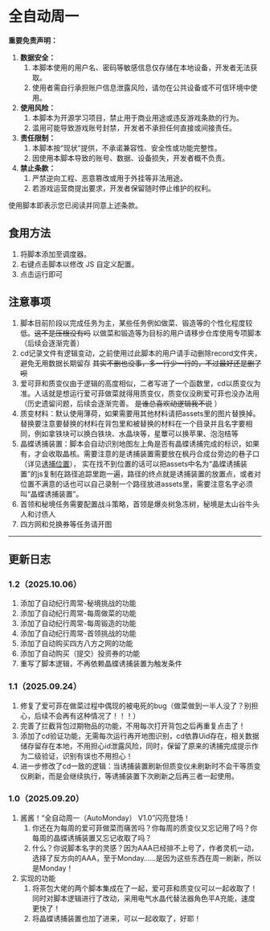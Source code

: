 # 全自动周一

**重要免责声明：**

1. **数据安全：**
   1. 本脚本使用的用户名、密码等敏感信息仅存储在本地设备，开发者无法获取。
   2. 使用者需自行承担账户信息泄露风险，请勿在公共设备或不可信环境中使用。
2. **使用风险：**
   1. 本脚本为开源学习项目，禁止用于商业用途或违反游戏条款的行为。
   2. 滥用可能导致游戏账号封禁，开发者不承担任何直接或间接责任。
3. **责任限制：**
   1. 本脚本按“现状”提供，不承诺兼容性、安全性或功能完整性。
   2. 因使用本脚本导致的账号、数据、设备损失，开发者概不负责。
4. **禁止条款：**
   1. 严禁逆向工程、恶意篡改或用于外挂等非法用途。
   2. 若游戏运营商提出要求，开发者保留随时停止维护的权利。

使用脚本即表示您已阅读并同意上述条款。


## 食用方法
1. 将脚本添加至调度器。
2. 右键点击脚本以修改 JS 自定义配置。
3. 点击运行即可


## 注意事项
1. 脚本目前阶段以完成任务为主，某些任务例如做菜、锻造等的个性化程度较低。~~这不是压根没有吗~~ 以做菜和锻造等为目标的用户请移步仓库使用专项脚本（后续会逐渐完善）
2. cd记录文件有逻辑变动，之前使用过此脚本的用户请手动删除record文件夹，避免无用数据长期留存 ~~其实不删也没事，多一行少一行的，不过最好还是删了呗~~
3. 爱可菲和质变仪由于逻辑的高度相似，二者写进了一个函数里，cd以质变仪为准。人话就是想运行爱可菲做菜就得用质变仪，质变仪没刷爱可菲也没办法用（历史遗留问题，后续会逐渐完善。 ~~是谁总喜欢动逻辑我不说~~ ）
4. 质变材料：默认使用薄荷，如果需要用其他材料请把assets里的图片替换掉。替换要注意要替换的材料在背包里和被替换的材料在一个目录并且名字要相同，例如拿铁块可以换白铁块、水晶块等，星蕈可以换苹果、泡泡桔等
5. 晶蝶诱捕装置：脚本会自动识别地图左上角是否有晶蝶诱捕完成的标识，如果有，才会收取晶核。需要注意的是诱捕装置需要放在枫丹合成台旁边的巷子口（详见[诱捕位置](./assets/诱捕.png)）， 实在找不到位置的话可以把assets中名为“晶蝶诱捕装置”的js复制在路径追踪里跑一遍，路径的终点就是诱捕装置的放置点，或者对位置不满意的话也可以自己录制一个路径放进assets里，需要注意名字必须叫“晶蝶诱捕装置”。
6. 首领和秘境任务需要配置战斗策略，首领是爆炎树急冻树，秘境是太山谷牛头人和讨债人
7. 四方网和兑换券等任务请开图
---------------------------------------------------------------------------------------------------------------------------------
## 更新日志
### 1.2（2025.10.06）
1. 添加了自动纪行周常-秘境挑战的功能
2. 添加了自动纪行周常-每周做菜的功能
3. 添加了自动纪行周常-每周锻造的功能
4. 添加了自动纪行周常-首领挑战的功能
5. 添加了自动购买四方八方之网的功能
6. 添加了自动购买（提交）投资券的功能
7. 重写了脚本逻辑，不再依赖晶蝶诱捕装置为触发条件
### 1.1（2025.09.24）
1. 修复了爱可菲在做菜过程中偶现的被电死的bug（做菜做到一半人没了？别担心，后续不会再有这种情况了！！！）
2. 完善了拦截背包过期物品的功能，不用每次打开背包之后再重复点击了！
3. 添加了cd验证功能，无需每次运行再开地图识别，cd依靠Uid存在，相关数据储存留存在本地，不用担心id泄露风险，同时，保留了原来的诱捕完成提示作为二级验证，识别有误也不用担心！
4. 进一步修改了cd一致的逻辑：当诱捕装置刷新但质变仪未刷新时不会干等质变仪刷新，而是会继续执行，等诱捕装置下次刷新之后再三者一起使用。
### 1.0（2025.09.20）
1. 酱酱！“全自动周一（AutoMonday） V1.0”闪亮登场！
   1. 你还在为每周的爱可菲做菜而痛苦吗？你每周的质变仪又忘记用了吗？你每周的晶蝶诱捕装置又忘记收取了吗？
   2. 什么？你说脚本名字的灵感？因为AAA已经排不上号了，作者灵机一动，选择了反方向的AAA，至于Monday……是因为这些东西在周一刷新，所以是Monday！
2. 实现的功能 
   1. 将茶包大佬的两个脚本集成在了一起，爱可菲和质变仪可以一起收取了！同时对脚本逻辑进行了改动，采用电气水晶代替法器角色平A充能，速度更快了！
   2. 将晶蝶诱捕装置也加了进来，可以一起收取了，好耶！